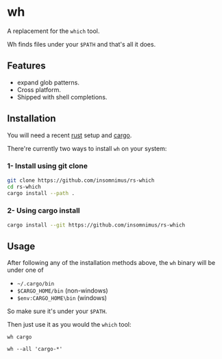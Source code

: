 # wh

A replacement for the `which` tool.

Wh finds files under your `$PATH` and that's all it does.

## Features

-	expand glob patterns.
-	Cross platform.
-	Shipped with shell completions.

## Installation

You will need a recent [rust](https://github.com/rust-lang/rust) setup and [cargo](https://github.com/rust-lang/cargo).

There're currently two ways to install `wh` on your system:

### 1- Install using git clone

```sh
git clone https://github.com/insomnimus/rs-which
cd rs-which
cargo install --path .
```

### 2- Using cargo install

```sh
cargo install --git https://github.com/insomnimus/rs-which
```

## Usage

After following any of the installation methods above, the `wh` binary will be under one of
-	`~/.cargo/bin`
-	`$CARGO_HOME/bin` (non-windows)
-	`$env:CARGO_HOME\bin` (windows)

So make sure it's under your `$PATH`.

Then just use it as you would the `which` tool:

`wh cargo`

`wh --all 'cargo-*'`
